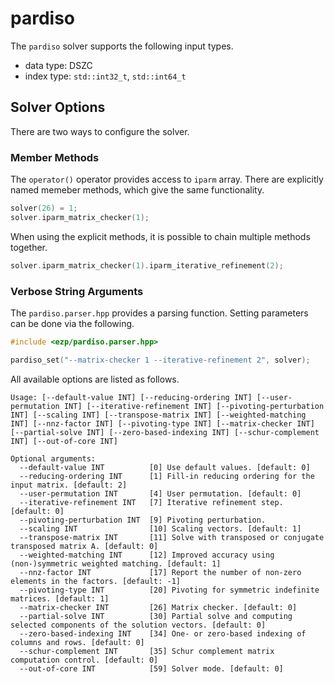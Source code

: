 # pardiso

The `pardiso` solver supports the following input types.

* data type: DSZC
* index type: `std::int32_t`, `std::int64_t`

## Solver Options

There are two ways to configure the solver.

### Member Methods

The `operator()` operator provides access to `iparm` array.
There are explicitly named memeber methods, which give the same functionality.

```cpp
solver(26) = 1;
solver.iparm_matrix_checker(1);
```

When using the explicit methods, it is possible to chain multiple methods together.

```cpp
solver.iparm_matrix_checker(1).iparm_iterative_refinement(2);
```

### Verbose String Arguments

The `pardiso.parser.hpp` provides a parsing function.
Setting parameters can be done via the following.

```cpp
#include <ezp/pardiso.parser.hpp>

pardiso_set("--matrix-checker 1 --iterative-refinement 2", solver);
```

All available options are listed as follows.

```text
Usage: [--default-value INT] [--reducing-ordering INT] [--user-permutation INT] [--iterative-refinement INT] [--pivoting-perturbation INT] [--scaling INT] [--transpose-matrix INT] [--weighted-matching INT] [--nnz-factor INT] [--pivoting-type INT] [--matrix-checker INT] [--partial-solve INT] [--zero-based-indexing INT] [--schur-complement INT] [--out-of-core INT]

Optional arguments:
  --default-value INT          [0] Use default values. [default: 0]
  --reducing-ordering INT      [1] Fill-in reducing ordering for the input matrix. [default: 2]
  --user-permutation INT       [4] User permutation. [default: 0]
  --iterative-refinement INT   [7] Iterative refinement step. [default: 0]
  --pivoting-perturbation INT  [9] Pivoting perturbation.
  --scaling INT                [10] Scaling vectors. [default: 1]
  --transpose-matrix INT       [11] Solve with transposed or conjugate transposed matrix A. [default: 0]
  --weighted-matching INT      [12] Improved accuracy using (non-)symmetric weighted matching. [default: 1]
  --nnz-factor INT             [17] Report the number of non-zero elements in the factors. [default: -1]
  --pivoting-type INT          [20] Pivoting for symmetric indefinite matrices. [default: 1]
  --matrix-checker INT         [26] Matrix checker. [default: 0]
  --partial-solve INT          [30] Partial solve and computing selected components of the solution vectors. [default: 0]
  --zero-based-indexing INT    [34] One- or zero-based indexing of columns and rows. [default: 0]
  --schur-complement INT       [35] Schur complement matrix computation control. [default: 0]
  --out-of-core INT            [59] Solver mode. [default: 0]
```
